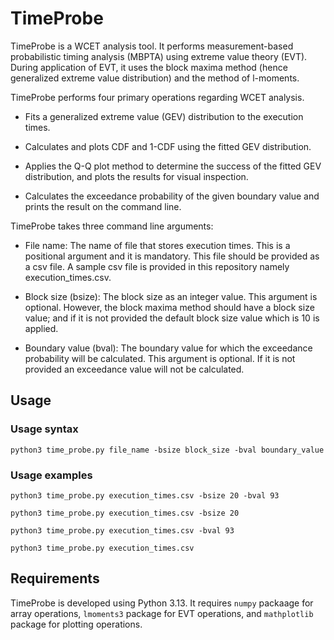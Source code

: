 # TimeProbe

TimeProbe is a WCET analysis tool. It performs measurement-based probabilistic timing analysis (MBPTA) using extreme value theory (EVT). During application of EVT, it uses the block maxima method (hence generalized extreme value distribution) and the method of l-moments.

TimeProbe performs four primary operations regarding WCET analysis.

- Fits a generalized extreme value (GEV) distribution to the execution times.

- Calculates and plots CDF and 1-CDF using the fitted GEV distribution.

- Applies the Q-Q plot method to determine the success of the fitted GEV distribution, and plots the results for visual inspection. 

- Calculates the exceedance probability of the given boundary value and prints the result on the command line.


TimeProbe takes three command line arguments:

- File name: The name of file that stores execution times. This is a positional argument and it is mandatory. This file should be provided as a csv file. A sample csv file is provided in this repository namely execution_times.csv.

- Block size (bsize): The block size as an integer value. This argument is optional. However, the block maxima method should have a block size value; and if it is not provided the default block size value which is 10 is applied.

- Boundary value (bval): The boundary value for which the exceedance probability will be calculated. This argument is optional. If it is not provided an exceedance value will not be calculated.

## Usage

### Usage syntax

```
python3 time_probe.py file_name -bsize block_size -bval boundary_value
```

### Usage examples

```
python3 time_probe.py execution_times.csv -bsize 20 -bval 93

python3 time_probe.py execution_times.csv -bsize 20

python3 time_probe.py execution_times.csv -bval 93

python3 time_probe.py execution_times.csv
```

## Requirements

TimeProbe is developed using Python 3.13. It requires `numpy` packaage for array operations, `lmoments3` package for EVT operations, and `mathplotlib` package for plotting operations.